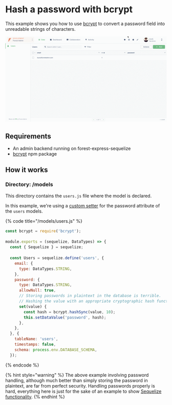 # Hash a password with bcrypt

This example shows you how to use [bcrypt](https://www.npmjs.com/package/bcrypt) to convert a password field into unreadable strings of characters.

![](../.gitbook/assets/encrypt-password.gif)

## Requirements

* An admin backend running on forest-express-sequelize
* [bcrypt](https://www.npmjs.com/package/bcrypt) npm package

## How it works

### Directory: /models

This directory contains the `users.js` file where the model is declared.

In this example, we're using a [custom setter](https://sequelize.org/master/manual/getters-setters-virtuals.html#setters) for the password attribute of the `users` models.

{% code title="/models/users.js" %}
```javascript
const bcrypt = require('bcrypt');

module.exports = (sequelize, DataTypes) => {
  const { Sequelize } = sequelize;

  const Users = sequelize.define('users', {
    email: {
      type: DataTypes.STRING,
    },
    password: {
      type: DataTypes.STRING,
      allowNull: true,
      // Storing passwords in plaintext in the database is terrible.
      // Hashing the value with an appropriate cryptographic hash function is better.
      set(value) {
        const hash = bcrypt.hashSync(value, 10);
        this.setDataValue('password', hash);
      },
    },
  }, {
    tableName: 'users',
    timestamps: false,
    schema: process.env.DATABASE_SCHEMA,
  });
```
{% endcode %}

{% hint style="warning" %}
The above example involving password handling, although much better than simply storing the password in plaintext, are far from perfect security. Handling passwords properly is hard, everything here is just for the sake of an example to show [Sequelize functionality](https://sequelize.org/master/manual/getters-setters-virtuals.html).
{% endhint %}

